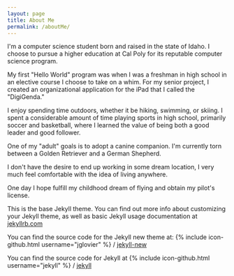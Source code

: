```yaml
---
layout: page
title: About Me
permalink: /aboutMe/
---
```


I'm a computer science student born and raised in the state of Idaho. I choose to pursue a higher education at Cal Poly for its reputable computer science program.

My first "Hello World" program was when I was a freshman in high school in an elective course I choose to take on a whim. For my senior project, I created an organizational application for the iPad that I called the "DigiGenda."

I enjoy spending time outdoors, whether it be hiking, swimming, or skiing. I spent a considerable amount of time playing sports in high school, primarily soccer and basketball, where I learned the value of being both a good leader and good follower.

One of my "adult" goals is to adopt a canine companion. I'm currently torn between a Golden Retriever and a German Shepherd. 

I don't have the desire to end up working in some dream location, I very much feel comfortable with the idea of living anywhere.

One day I hope fulfill my childhood dream of flying and obtain my pilot's license.

This is the base Jekyll theme. You can find out more info about customizing your Jekyll theme, as well as basic Jekyll usage documentation at [jekyllrb.com](http://jekyllrb.com/)

You can find the source code for the Jekyll new theme at:
{% include icon-github.html username="jglovier" %} /
[jekyll-new](https://github.com/jglovier/jekyll-new)

You can find the source code for Jekyll at
{% include icon-github.html username="jekyll" %} /
[jekyll](https://github.com/jekyll/jekyll)
